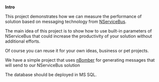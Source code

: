 **Intro**

This project demonstrates how we can measure the performance of solution based on messaging technology from [NServiceBus](https://particular.net/nservicebus).

The main idea of this project is to show how to use built-in parameters of NServiceBus that could increase the productivity of your solution without additional efforts.

Of course you can reuse it for your own ideas, business or pet projects.

We have a simple project that uses [nBomber](https://nbomber.com/) for generating messages that will send to our NServiceBus solution

The database should be deployed in MS SQL.

